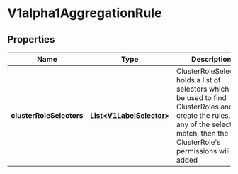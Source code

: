 

# V1alpha1AggregationRule

## Properties

Name | Type | Description | Notes
------------ | ------------- | ------------- | -------------
**clusterRoleSelectors** | [**List&lt;V1LabelSelector&gt;**](V1LabelSelector.md) | ClusterRoleSelectors holds a list of selectors which will be used to find ClusterRoles and create the rules. If any of the selectors match, then the ClusterRole&#39;s permissions will be added |  [optional]



